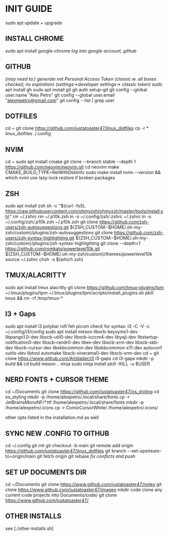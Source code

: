 
# INIT GUIDE

sudo apt update + upgrade

## INSTALL CHROME
sudo apt install google-chrome
*log into google account, github*

## GITHUB
*(may need to:) generate net Personal Access Token (classic w. all boxes checked, no expiration) (settings->developer settings-> classic token)* sudo apt install gh 
sudo apt install git
gh auth setup-git
git config --global user.name "Alex Petro"
git config --global user.email "alexmpetro@gmail.com"
git config --list | grep user

## DOTFILES
cd ~ 
git clone https://github.com/justatoaster47/linux_dotfiles
cp -r * linux_dotfiles ./.config

## NVIM
cd ~ 
sudo apt install cmake
git clone --branch stable --depth 1 https://github.com/neovim/neovim.git 
cd neovim 
make CMAKE_BUILD_TYPE=RelWithDebInfo 
sudo make install 
nvim --version && which nvim
use lazy-lock restore if broken packages

## ZSH
sudo apt install zsh
sh -c "$(curl -fsSL https://raw.githubusercontent.com/ohmyzsh/ohmyzsh/master/tools/install.sh)"
rm ~/.zshrc
rm ~/.p10k.zsh
ln -s ~/.config/zsh/.zshrc ~/.zshrc
ln -s ~/.config/zsh/.p10k.zsh ~/.p10k.zsh
git clone https://github.com/zsh-users/zsh-autosuggestions.git ${ZSH_CUSTOM:-$HOME/.oh-my-zsh/custom}/plugins/zsh-autosuggestions
git clone https://github.com/zsh-users/zsh-syntax-highlighting.git ${ZSH_CUSTOM:-$HOME/.oh-my-zsh/custom}/plugins/zsh-syntax-highlighting
git clone --depth=1 https://github.com/romkatv/powerlevel10k.git ${ZSH_CUSTOM:-$HOME/.oh-my-zsh/custom}/themes/powerlevel10k
source ~/.zshrc
chsh -s $(which zsh)

## TMUX/ALACRITTY
sudo apt install tmux alacritty
git clone https://github.com/tmux-plugins/tpm ~/.tmux/plugins/tpm
~/.tmux/plugins/tpm/scripts/install_plugins.sh
pkill tmux && rm -rf /tmp/tmux-*

## I3 + Gaps
sudo apt install i3 polybar rofi feh picom
check for syntax: i3 -C -V -c ~/.config/i3/config
sudo apt install meson libxcb-keysyms1-dev libpango1.0-dev libxcb-util0-dev
libxcb-icccm4-dev libyajl-dev libstartup-notification0-dev libxcb-randr0-dev
libev-dev libxcb-xrm-dev libxcb-xkb-dev libxcb-cursor-dev libxkbcommon-dev
libxkbcommon-x11-dev autoconf xutils-dev libtool automake
libxcb-xinerama0-dev libxcb-xrm-dev
cd ~
git clone https://www.github.com/Airblader/i3 i3-gaps
cd i3-gaps
mkdir -p build && cd build
meson ..
ninja
sudo ninja install
pkill -KILL -u $USER

## NERD FONTS + CURSOR THEME
cd ~/Documents
git clone  https://github.com/justatoaster47/os_styling
cd os_styling
mkdir -p /home/alexpetro/.local/share/fonts
cp -r JetBrainsMonoNF/*.ttf /home/alexpetro/.local/share/fonts
mkdir -p /home/alexpetro/.icons
cp -r ComixCursorWhite/ /home/alexpetro/.icons/

other opts listed in the installation.md as well


## SYNC NEW .CONFIG TO GITHUB
cd ~/.config
git init
git checkout -b main
git remote add origin https://github.com/justatoaster47/linux_dotfiles
git branch --set-upstream-to=origin/main
git fetch origin
git rebase
*fix conflicts and push*

## SET UP DOCUMENTS DIR
cd ~/Documents
git clone https://www.github.com/justatoaster47/notes
git clone https://www.github.com/justatoaster47/images
mkdir code
clone any current code projects into Documents/code/
git clone https://www.github.com/justatoaster47/

## OTHER INSTALLS

see [./other-installs.sh]


